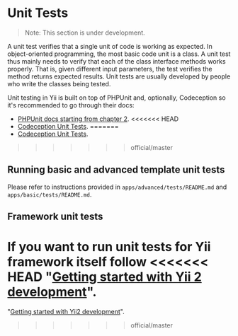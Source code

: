 Unit Tests
==========

> Note: This section is under development.

A unit test verifies that a single unit of code is working as expected. In object-oriented programming, the most basic
code unit is a class. A unit test thus mainly needs to verify that each of the class interface methods works properly.
That is, given different input parameters, the test verifies the method returns expected results.
Unit tests are usually developed by people who write the classes being tested.

Unit testing in Yii is built on top of PHPUnit and, optionally, Codeception so it's recommended to go through their docs:

- [PHPUnit docs starting from chapter 2](http://phpunit.de/manual/current/en/writing-tests-for-phpunit.html).
<<<<<<< HEAD
- [Codeception Unit Tests](http://codeception.com/docs/05-UnitTests).
=======
- [Codeception Unit Tests](http://codeception.com/docs/06-UnitTests).
>>>>>>> official/master

Running basic and advanced template unit tests
----------------------------------------------

Please refer to instructions provided in `apps/advanced/tests/README.md` and `apps/basic/tests/README.md`.

Framework unit tests
--------------------

If you want to run unit tests for Yii framework itself follow
<<<<<<< HEAD
"[Getting started with Yii 2 development](https://github.com/yiisoft/yii2/blob/master/docs/internals/getting-started.md)".
=======
"[Getting started with Yii2 development](https://github.com/yiisoft/yii2/blob/master/docs/internals/getting-started.md)".
>>>>>>> official/master
